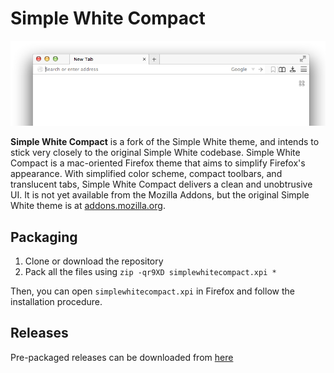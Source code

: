# Simple White Compact

![Screenshot](https://raw.githubusercontent.com/3marcusw/simplewhite/master/screenshot.png)
        
**Simple White Compact** is a fork of the Simple White theme, and intends to stick very closely to the original Simple White codebase.
Simple White Compact is a mac-oriented Firefox theme that aims to simplify Firefox's appearance. With simplified color scheme, compact toolbars, and translucent tabs, Simple White Compact delivers a clean and unobtrusive UI. It is not yet available from the Mozilla Addons, but the original Simple White theme is at [addons.mozilla.org](https://addons.mozilla.org/addon/simplewhite/).

## Packaging

1. Clone or download the repository
2. Pack all the files using `zip -qr9XD simplewhitecompact.xpi *`

Then, you can open `simplewhitecompact.xpi` in Firefox and follow the installation procedure.

## Releases

Pre-packaged releases can be downloaded from [here](https://github.com/3marcusw/simplewhite/releases)